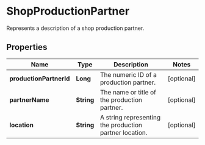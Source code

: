 

# ShopProductionPartner

Represents a description of a shop production partner.

## Properties

| Name | Type | Description | Notes |
|------------ | ------------- | ------------- | -------------|
|**productionPartnerId** | **Long** | The numeric ID of a production partner. |  [optional] |
|**partnerName** | **String** | The name or title of the production partner. |  [optional] |
|**location** | **String** | A string representing the production partner location. |  [optional] |




